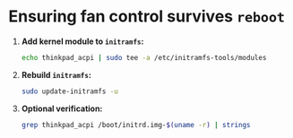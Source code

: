 # Ensuring fan control survives **`reboot`**

1. **Add kernel module to `initramfs`:**

    ```bash
    echo thinkpad_acpi | sudo tee -a /etc/initramfs-tools/modules
    ```

2. **Rebuild `initramfs`:**

    ```bash
    sudo update-initramfs -u
    ```

3. **Optional verification:**

    ```bash
    grep thinkpad_acpi /boot/initrd.img-$(uname -r) | strings
    ```
